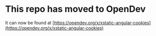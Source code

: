# This repo has moved to OpenDev

It can now be found at [https://opendev.org/x/xstatic-angular-cookies](https://opendev.org/x/xstatic-angular-cookies)
